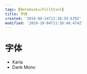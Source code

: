 ```yaml
---
tags: [Notebooks/FullStack]
title: 字体
created: '2019-09-24T12:38:59.678Z'
modified: '2019-10-04T11:38:40.474Z'
---
```


# 字体

* Karla
* Dank Mono
